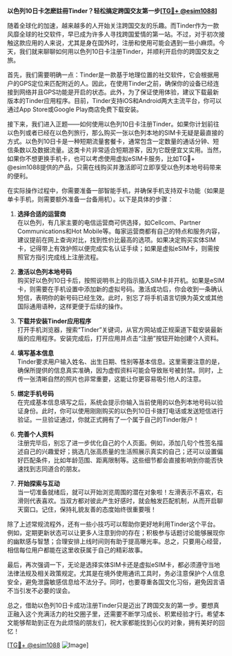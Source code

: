 **以色列10日卡怎麽註冊Tinder？轻松搞定跨国交友第一步[[TG💪+ @esim1088](https://t.me/s/esim1088)]**

随着全球化的加速，越来越多的人开始关注跨国交友的乐趣。而Tinder作为一款风靡全球的社交软件，早已成为许多人寻找跨国爱情的第一站。不过，对于初次接触这款应用的人来说，尤其是身在国外时，注册和使用可能会遇到一些小麻烦。今天，我们就来聊聊如何用以色列10日卡注册Tinder，并顺利开启你的跨国交友之旅。

首先，我们需要明确一点：Tinder是一款基于地理位置的社交软件，它会根据用户的GPS定位来匹配附近的人。因此，在使用Tinder之前，确保你的设备已经连接到网络并且GPS功能是开启的状态。此外，为了保证使用体验，建议下载最新版本的Tinder应用程序。目前，Tinder支持iOS和Android两大主流平台，你可以通过App Store或Google Play商店免费下载安装。

接下来，我们进入正题——如何使用以色列10日卡注册Tinder。如果你计划前往以色列或者已经在以色列旅行，那么购买一张以色列本地的SIM卡无疑是最直接的方式。以色列10日卡是一种短期流量套餐卡，通常包含一定数量的通话分钟、短信条数以及数据流量。这类卡片非常适合短期游客，因为它既便宜又实用。当然，如果你不想更换手机卡，也可以考虑使用虚拟eSIM卡服务，比如TG💪+ @esim1088提供的产品，只需在线购买并激活即可立即享受以色列本地号码带来的便利。

在实际操作过程中，你需要准备一部智能手机，并确保手机支持双卡功能（如果是单卡手机，则需要额外准备一台备用机）。以下是具体的步骤：

1. **选择合适的运营商**  
   在以色列，有几家主要的电信运营商可供选择，如Cellcom、Partner Communications和Hot Mobile等。每家运营商都有自己的特点和服务内容，建议提前在网上查询对比，找到性价比最高的选项。如果决定购买实体SIM卡，记得带上有效护照以便完成实名认证手续；如果是虚拟eSIM卡，则需按照官方指引完成线上注册流程。

2. **激活以色列本地号码**  
   购买好以色列10日卡后，按照说明书上的指示插入SIM卡并开机。如果是eSIM卡，则需要在手机设置中添加新的虚拟号码。激活成功后，你会收到一条确认短信，表明你的新号码已经生效。此时，别忘了将手机语言切换为英文或其他国际通用语种，这样更便于后续的操作。

3. **下载并安装Tinder应用程序**  
   打开手机浏览器，搜索“Tinder”关键词，从官方网站或正规渠道下载安装最新版的应用程序。安装完成后，打开应用并点击“注册”按钮开始创建个人资料。

4. **填写基本信息**  
   Tinder要求用户输入姓名、出生日期、性别等基本信息。这里需要注意的是，确保所提供的信息真实准确，因为虚假资料可能会导致账号被封禁。同时，上传一张清晰自然的照片也非常重要，这能让你更容易吸引他人的注意。

5. **绑定手机号码**  
   在完成基本信息填写之后，系统会提示你输入当前使用的以色列本地号码以验证身份。此时，你可以使用刚刚购买的以色列10日卡拨打电话或发送短信进行验证。一旦验证通过，你就正式拥有了一个属于自己的Tinder账户！

6. **完善个人资料**  
   注册完毕后，别忘了进一步优化自己的个人页面。例如，添加几句个性签名描述自己的兴趣爱好；挑选几张高质量的生活照展示真实的自己；还可以设置偏好匹配条件，比如年龄范围、距离限制等。这些细节都会直接影响到你能否快速找到志同道合的朋友。

7. **开始探索与互动**  
   当一切准备就绪后，就可以开始浏览周围的潜在对象啦！左滑表示不喜欢，右滑则代表喜欢。当双方都对彼此产生好感时，就会触发匹配机制，从而开启聊天窗口。记住，保持礼貌友善的态度始终很重要哦！

除了上述常规流程外，还有一些小技巧可以帮助你更好地利用Tinder这个平台。例如，定期更新状态可以让更多人注意到你的存在；积极参与话题讨论能够展现你的幽默感与智慧；合理安排上线时间则有助于提高曝光率。总之，只要用心经营，相信每位用户都能在这里收获属于自己的精彩故事。

最后，再次强调一下，无论是选择实体SIM卡还是虚拟eSIM卡，都必须遵守当地法律法规及相关政策规定。尤其是在境外使用通讯工具时，务必注意保护个人信息安全，避免泄露敏感信息给不法分子。同时，也要尊重各国文化习俗，避免因言语不当引发不必要的误会。

总之，借助以色列10日卡成功注册Tinder只是迈出了跨国交友的第一步。要想真正融入这个充满活力的社交圈子里，还需要不断学习成长、积累经验才行。希望本文能够帮助到正在为此烦恼的朋友们，祝大家都能找到心仪的对象，拥有美好的回忆！ 

[[TG💪+ @esim1088](https://t.me/s/esim1088) ![Image](https://i.postimg.cc/4NQfJmqS/Snipaste-2025-05-13-00-14-12.png)]